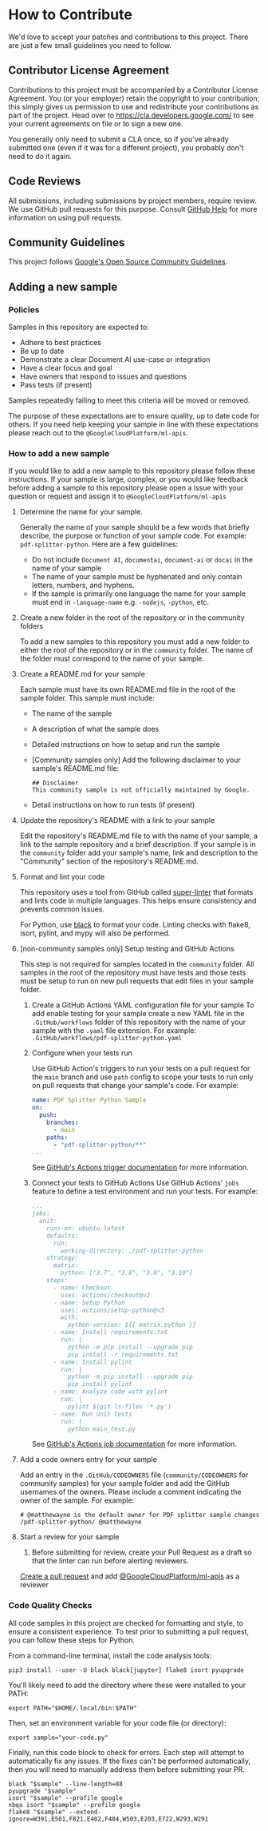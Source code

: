 # How to Contribute

We'd love to accept your patches and contributions to this project. There are
just a few small guidelines you need to follow.

## Contributor License Agreement

Contributions to this project must be accompanied by a Contributor License
Agreement. You (or your employer) retain the copyright to your contribution;
this simply gives us permission to use and redistribute your contributions as
part of the project. Head over to <https://cla.developers.google.com/> to see
your current agreements on file or to sign a new one.

You generally only need to submit a CLA once, so if you've already submitted one
(even if it was for a different project), you probably don't need to do it
again.

## Code Reviews

All submissions, including submissions by project members, require review. We
use GitHub pull requests for this purpose. Consult
[GitHub Help](https://help.GitHub.com/articles/about-pull-requests/) for more
information on using pull requests.

## Community Guidelines

This project follows
[Google's Open Source Community Guidelines](https://opensource.google/conduct/).

## Adding a new sample

### Policies

Samples in this repository are expected to:

* Adhere to best practices
* Be up to date
* Demonstrate a clear Document AI use-case or integration
* Have a clear focus and goal
* Have owners that respond to issues and questions
* Pass tests (if present)

Samples repeatedly failing to meet this criteria will be moved or removed.

The purpose of these expectations are to ensure quality, up to date code for
others. If you need help keeping your sample in line with these expectations
please reach out to the `@GoogleCloudPlatform/ml-apis`.

### How to add a new sample

If you would like to add a new sample to this repository please follow these
instructions. If your sample is large, complex, or you would like feedback
before adding a sample to this repository please open a issue with your question or
request and assign it to `@GoogleCloudPlatform/ml-apis`

1. Determine the name for your sample.

    Generally the name of your sample should be a few words that briefly
    describe, the purpose or function of your sample code. For example:
    `pdf-splitter-python`. Here are a few guidelines:

    * Do not include `Document AI`, `documentai`, `document-ai` or `docai` in
        the name of your sample
    * The name of your sample must be hyphenated and only contain letters,
        numbers, and hyphens.
    * If the sample is primarily one language the name for your sample must
        end in `-language-name` e.g. `-nodejs`, `-python`, etc.

1. Create a new folder in the root of the repository or in the community folders

    To add a new samples to this repository you must add a new folder to either the
    root of the repository or in the `community` folder. The name of the folder must
    correspond to the name of your sample.

1. Create a README.md for your sample

    Each sample must have its own README.md file in the root of the sample
    folder. This sample must include:

    * The name of the sample
    * A description of what the sample does
    * Detailed instructions on how to setup and run the sample
    * [Community samples only] Add the following disclaimer to your sample's
        README.md file:

        ```text
        ## Disclaimer
        This community sample is not officially maintained by Google.
        ```

    * Detail instructions on how to run tests (if present)

1. Update the repository's README with a link to your sample

    Edit the repository's README.md file to with the name of your sample, a link to
    the sample repository and a brief description. If your sample is in the
    `community` folder add your sample's name, link and description to the
    "Community" section of the repository's README.md.

1. Format and lint your code

    This repository uses a tool from GitHub called [super-linter](https://GitHub.com/GitHub/super-linter) that
    formats and lints code in multiple languages. This helps ensure consistency and prevents common issues.

    For Python, use [black](https://GitHub.com/psf/black) to format your code.
    Linting checks with flake8, isort, pylint, and mypy will also be performed.

1. [non-community samples only] Setup testing and GitHub Actions

    This step is not required for samples located in the `community` folder. All
    samples in the root of the repository must have tests and those tests must be
    setup to run on new pull requests that edit files in your sample folder.

    1. Create a GitHub Actions YAML configuration file for your sample To add
        enable testing for your sample create a new YAML file in the
        `.GitHub/workflows` folder of this repository with the name of your sample
        with the `.yaml` file extension. For example:
        `.GitHub/workflows/pdf-splitter-python.yaml`

    1. Configure when your tests run

        Use GitHub Action's triggers to run your tests on a pull request for the
        `main` branch and use `path` config to scope your tests to run only on
        pull requests that change your sample's code. For example:

        ```yaml
        name: PDF Splitter Python Sample
        on:
          push:
            branches:
              - main
            paths:
              - "pdf-splitter-python/**"
        ...
        ```

        See
        [GitHub's Actions trigger documentation](https://docs.GitHub.com/en/actions/using-workflows/triggering-a-workflow)
        for more information.

    1. Connect your tests to GitHub Actions Use GitHub Actions' `jobs` feature
        to define a test environment and run your tests. For example:

        ```yaml
        ...
        jobs:
          unit:
            runs-on: ubuntu-latest
            defaults:
              run:
                working-directory: ./pdf-splitter-python
            strategy:
              matrix:
                python: ["3.7", "3.8", "3.9", "3.10"]
            steps:
              - name: Checkout
                uses: actions/checkout@v2
              - name: Setup Python
                uses: actions/setup-python@v3
                with:
                  python-version: ${{ matrix.python }}
              - name: Install requirements.txt
                run: |
                  python -m pip install --upgrade pip
                  pip install -r requirements.txt
              - name: Install pylint
                run: |
                  python -m pip install --upgrade pip
                  pip install pylint
              - name: Analyze code with pylint
                run: |
                  pylint $(git ls-files '*.py')
              - name: Run unit tests
                run: |
                  python main_test.py
         ```

        See
        [GitHub's Actions job documentation](https://docs.GitHub.com/en/actions/using-jobs/using-jobs-in-a-workflow)
        for more information.

1. Add a code owners entry for your sample

    Add an entry in the `.GitHub/CODEOWNERS` file (`community/CODEOWNERS` for
    community samples) for your sample folder and add the GitHub usernames of
    the owners. Please include a comment indicating the owner of the sample. For
    example:

    ```text
    # @matthewayne is the default owner for PDF splitter sample changes
    /pdf-splitter-python/ @matthewayne
    ```

1. Start a review for your sample

    1. Before submitting for review, create your Pull Request as a draft so that the linter can run before alerting reviewers.

    [Create a pull request](https://docs.GitHub.com/en/pull-requests/collaborating-with-pull-requests/proposing-changes-to-your-work-with-pull-requests/creating-a-pull-request)
    and add
    [@GoogleCloudPlatform/ml-apis](https://GitHub.com/orgs/GoogleCloudPlatform/teams/ml-apis)
    as a reviewer

    
### Code Quality Checks

All code samples in this project are checked for formatting and style, to ensure a consistent experience. 
To test prior to submitting a pull request, you can follow these steps for Python.

From a command-line terminal, install the code analysis tools:

```shell
pip3 install --user -U black black[jupyter] flake8 isort pyupgrade
```

You'll likely need to add the directory where these were installed to your PATH:

```shell
export PATH="$HOME/.local/bin:$PATH"
```

Then, set an environment variable for your code file (or directory):

```shell
export sample="your-code.py"
```

Finally, run this code block to check for errors. Each step will attempt to
automatically fix any issues. If the fixes can't be performed automatically,
then you will need to manually address them before submitting your PR.

```shell
black "$sample" --line-length=88
pyupgrade "$sample"
isort "$sample" --profile google
nbqa isort "$sample" --profile google
flake8 "$sample" --extend-ignore=W391,E501,F821,E402,F404,W503,E203,E722,W293,W291
```
